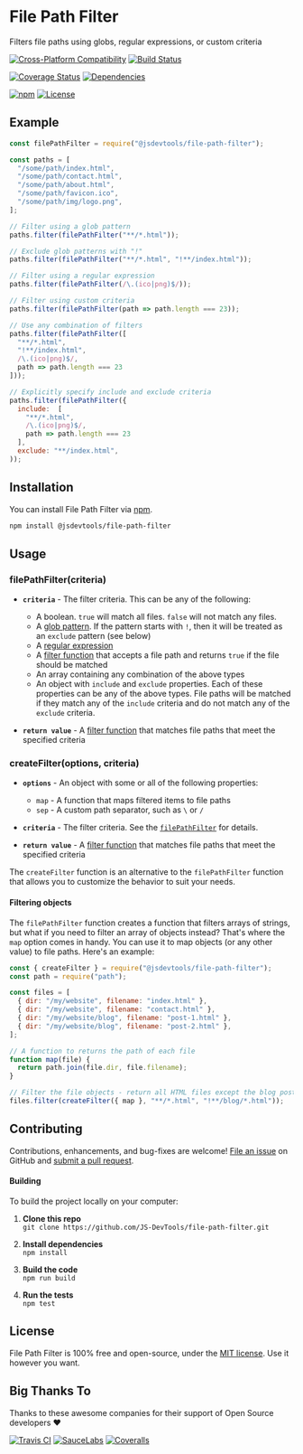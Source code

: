 # File Path Filter
Filters file paths using globs, regular expressions, or custom criteria

[![Cross-Platform Compatibility](https://jstools.dev/img/badges/os-badges.svg)](https://github.com/JS-DevTools/file-path-filter/blob/master/.github/workflows/CI-CD.yaml)
[![Build Status](https://github.com/JS-DevTools/file-path-filter/workflows/CI-CD/badge.svg)](https://github.com/JS-DevTools/file-path-filter/blob/master/.github/workflows/CI-CD.yaml)

[![Coverage Status](https://coveralls.io/repos/github/JS-DevTools/file-path-filter/badge.svg?branch=master)](https://coveralls.io/github/JS-DevTools/file-path-filter)
[![Dependencies](https://david-dm.org/JS-DevTools/file-path-filter.svg)](https://david-dm.org/JS-DevTools/file-path-filter)

[![npm](https://img.shields.io/npm/v/@jsdevtools/file-path-filter.svg)](https://www.npmjs.com/package/@jsdevtools/file-path-filter)
[![License](https://img.shields.io/npm/l/@jsdevtools/file-path-filter.svg)](LICENSE)



Example
--------------------------

```javascript
const filePathFilter = require("@jsdevtools/file-path-filter");

const paths = [
  "/some/path/index.html",
  "/some/path/contact.html",
  "/some/path/about.html",
  "/some/path/favicon.ico",
  "/some/path/img/logo.png",
];

// Filter using a glob pattern
paths.filter(filePathFilter("**/*.html"));

// Exclude glob patterns with "!"
paths.filter(filePathFilter("**/*.html", "!**/index.html"));

// Filter using a regular expression
paths.filter(filePathFilter(/\.(ico|png)$/));

// Filter using custom criteria
paths.filter(filePathFilter(path => path.length === 23));

// Use any combination of filters
paths.filter(filePathFilter([
  "**/*.html",
  "!**/index.html",
  /\.(ico|png)$/,
  path => path.length === 23
]));

// Explicitly specify include and exclude criteria
paths.filter(filePathFilter({
  include:  [
    "**/*.html",
    /\.(ico|png)$/,
    path => path.length === 23
  ],
  exclude: "**/index.html",
));

```



Installation
--------------------------
You can install File Path Filter via [npm](https://docs.npmjs.com/about-npm/).

```bash
npm install @jsdevtools/file-path-filter
```



Usage
--------------------------

### filePathFilter(criteria)

- **`criteria`** - The filter criteria. This can be any of the following:
  - A boolean. `true` will match all files. `false` will not match any files.
  - A [glob pattern](https://en.wikipedia.org/wiki/Glob_(programming)). If the pattern starts with `!`, then it will be treated as an `exclude` pattern (see below)
  - A [regular expression](https://developer.mozilla.org/en-US/docs/Web/JavaScript/Reference/Global_Objects/RegExp)
  - A [filter function](https://developer.mozilla.org/en-US/docs/Web/JavaScript/Reference/Global_Objects/Array/filter#Syntax) that accepts a file path and returns `true` if the file should be matched
  - An array containing any combination of the above types
  - An object with `include` and `exclude` properties. Each of these properties can be any of the above types.  File paths will be matched if they match any of the `include` criteria and do not match any of the `exclude` criteria.

- **`return value`** - A [filter function](https://developer.mozilla.org/en-US/docs/Web/JavaScript/Reference/Global_Objects/Array/filter#Syntax) that matches file paths that meet the specified criteria


### createFilter(options, criteria)

- **`options`** - An object with some or all of the following properties:
  - `map` - A function that maps filtered items to file paths
  - `sep` - A custom path separator, such as `\` or `/`

- **`criteria`** - The filter criteria. See the [`filePathFilter`](#filepathfiltercriteria) for details.

- **`return value`** - A [filter function](https://developer.mozilla.org/en-US/docs/Web/JavaScript/Reference/Global_Objects/Array/filter#Syntax) that matches file paths that meet the specified criteria

The `createFilter` function is an alternative to the `filePathFilter` function that allows you to customize the behavior to suit your needs.

#### Filtering objects
The `filePathFilter` function creates a function that filters arrays of strings, but what if you need to filter an array of objects instead?  That's where the `map` option comes in handy. You can use it to map objects (or any other value) to file paths.  Here's an example:

```javascript
const { createFilter } = require("@jsdevtools/file-path-filter");
const path = require("path");

const files = [
  { dir: "/my/website", filename: "index.html" },
  { dir: "/my/website", filename: "contact.html" },
  { dir: "/my/website/blog", filename: "post-1.html" },
  { dir: "/my/website/blog", filename: "post-2.html" },
];

// A function to returns the path of each file
function map(file) {
  return path.join(file.dir, file.filename);
}

// Filter the file objects - return all HTML files except the blog posts
files.filter(createFilter({ map }, "**/*.html", "!**/blog/*.html"));
```


Contributing
--------------------------
Contributions, enhancements, and bug-fixes are welcome!  [File an issue](https://github.com/JS-DevTools/file-path-filter/issues) on GitHub and [submit a pull request](https://github.com/JS-DevTools/file-path-filter/pulls).

#### Building
To build the project locally on your computer:

1. __Clone this repo__<br>
`git clone https://github.com/JS-DevTools/file-path-filter.git`

2. __Install dependencies__<br>
`npm install`

3. __Build the code__<br>
`npm run build`

4. __Run the tests__<br>
`npm test`



License
--------------------------
File Path Filter is 100% free and open-source, under the [MIT license](LICENSE). Use it however you want.



Big Thanks To
--------------------------
Thanks to these awesome companies for their support of Open Source developers ❤

[![Travis CI](https://jstools.dev/img/badges/travis-ci.svg)](https://travis-ci.com)
[![SauceLabs](https://jstools.dev/img/badges/sauce-labs.svg)](https://saucelabs.com)
[![Coveralls](https://jstools.dev/img/badges/coveralls.svg)](https://coveralls.io)
